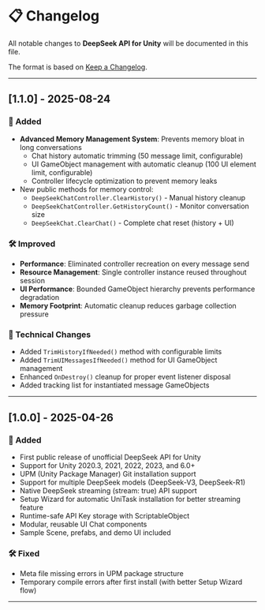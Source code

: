 # 📋 Changelog

All notable changes to **DeepSeek API for Unity** will be documented in this file.

The format is based on [Keep a Changelog](https://keepachangelog.com/en/1.0.0/).

---

## [1.1.0] - 2025-08-24

### 🚀 Added
- **Advanced Memory Management System**: Prevents memory bloat in long conversations
  - Chat history automatic trimming (50 message limit, configurable)
  - UI GameObject management with automatic cleanup (100 UI element limit, configurable)
  - Controller lifecycle optimization to prevent memory leaks
- New public methods for memory control:
  - `DeepSeekChatController.ClearHistory()` - Manual history cleanup
  - `DeepSeekChatController.GetHistoryCount()` - Monitor conversation size
  - `DeepSeekChat.ClearChat()` - Complete chat reset (history + UI)

### 🛠 Improved  
- **Performance**: Eliminated controller recreation on every message send
- **Resource Management**: Single controller instance reused throughout session
- **UI Performance**: Bounded GameObject hierarchy prevents performance degradation
- **Memory Footprint**: Automatic cleanup reduces garbage collection pressure

### 🔧 Technical Changes
- Added `TrimHistoryIfNeeded()` method with configurable limits
- Added `TrimUIMessagesIfNeeded()` method for UI GameObject management  
- Enhanced `OnDestroy()` cleanup for proper event listener disposal
- Added tracking list for instantiated message GameObjects

---

## [1.0.0] - 2025-04-26

### 🎉 Added
- First public release of unofficial DeepSeek API for Unity
- Support for Unity 2020.3, 2021, 2022, 2023, and 6.0+
- UPM (Unity Package Manager) Git installation support
- Support for multiple DeepSeek models (DeepSeek-V3, DeepSeek-R1)
- Native DeepSeek streaming (stream: true) API support
- Setup Wizard for automatic UniTask installation for better streaming feature
- Runtime-safe API Key storage with ScriptableObject
- Modular, reusable UI Chat components
- Sample Scene, prefabs, and demo UI included

### 🛠 Fixed
- Meta file missing errors in UPM package structure
- Temporary compile errors after first install (with better Setup Wizard flow)

---
